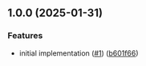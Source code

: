 ## 1.0.0 (2025-01-31)


### Features

* initial implementation ([#1](https://github.com/technology-studio/test-automation-jest-peer/issues/1)) ([b601f66](https://github.com/technology-studio/test-automation-jest-peer/commit/b601f6627dee0255b2139ef3c393a4e6e956fcab))
